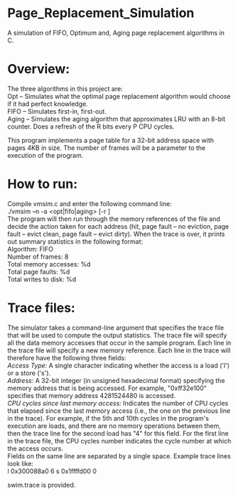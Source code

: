 # Page_Replacement_Simulation  
A simulation of FIFO, Optimum and, Aging page replacement algorithms in C.  

# Overview:  
The three algorithms in this project are:  
Opt – Simulates what the optimal page replacement algorithm would choose if it had perfect
knowledge.    
FIFO – Simulates first-in, first-out.    
Aging – Simulates the aging algorithm that approximates LRU with an 8-bit counter. Does a
refresh of the R bits every P CPU cycles.  

This program implements a page table for a 32-bit address space with pages 4KB in size. The number of frames will be a parameter to the execution of the program.  

# How to run:  
Compile vmsim.c and enter the following command line:  
./vmsim –n <numframes> -a <opt|fifo|aging> [-r <refresh>] <tracefile>  
The program will then run through the memory references of the file and decide the action taken for
each address (hit, page fault – no eviction, page fault – evict clean, page fault – evict dirty).
When the trace is over, it prints out summary statistics in the following format:  
Algorithm: FIFO  
Number of frames: 8  
Total memory accesses: %d  
Total page faults: %d  
Total writes to disk: %d  

# Trace files:  
The simulator takes a command-line argument that specifies the trace file that will be used to compute
the output statistics. The trace file will specify all the data memory accesses that occur in the sample program. Each line in the trace file will specify a new memory reference. Each line in the trace will therefore have the following three fields:  
*Access Type:* A single character indicating whether the access is a load ('l') or a store ('s').  
*Address:* A 32-bit integer (in unsigned hexadecimal format) specifying the memory address that is being accessed. For example, "0xff32e100" specifies that memory address 4281524480 is accessed.   
*CPU cycles since last memory access:* Indicates the number of CPU cycles that elapsed since the
last memory access (i.e., the one on the previous line in the trace). For example, if the 5th and
10th cycles in the program's execution are loads, and there are no memory operations between
them, then the trace line for the second load has "4" for this field. For the first line in the trace
file, the CPU cycles number indicates the cycle number at which the access occurs.  
Fields on the same line are separated by a single space. Example trace lines look like:  
l 0x300088a0 6
s 0x1ffffd00 0  

swim.trace is provided.
